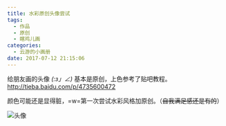 ```yaml
---
title: 水彩原创头像尝试
tags:
  - 作品
  - 原创
  - 瞎鸡儿画
categories:
  - 云游的小画册
date: 2017-07-12 21:15:06
---
```


给朋友画的头像 _(:з」∠)_
基本是原创，上色参考了贴吧教程。
http://tieba.baidu.com/p/4735600472

颜色可能还是显得脏，=w=第一次尝试水彩风格加原创。（<del>自我满足感还是有的</del>）

![头像](http://media.yunyoujun.cn/draw/duo-water-2.jpg)